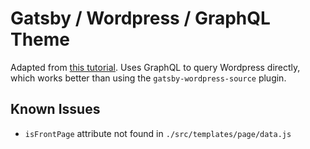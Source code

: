 # Gatsby / Wordpress / GraphQL Theme

Adapted from [this tutorial](https://dev.to/nevernull/overview-guide-to-gatsby-wordpress-starter-advanced-with-previews-i18n-and-more-583l).
Uses GraphQL to query Wordpress directly, which works better than using the `gatsby-wordpress-source` plugin.

## Known Issues

- `isFrontPage` attribute not found in `./src/templates/page/data.js`